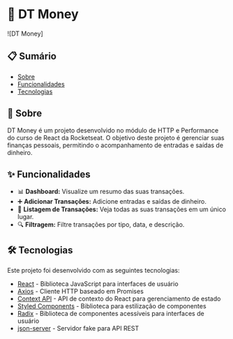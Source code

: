 # 💸 DT Money

![DT Money]

## 📋 Sumário

- [Sobre](#sobre)
- [Funcionalidades](#funcionalidades)
- [Tecnologias](#tecnologias)

## 🌟 Sobre

DT Money é um projeto desenvolvido no módulo de HTTP e Performance do curso de React da Rocketseat. O objetivo deste projeto é gerenciar suas finanças pessoais, permitindo o acompanhamento de entradas e saídas de dinheiro.

## ✨ Funcionalidades

- 📊 **Dashboard:** Visualize um resumo das suas transações.
- ➕ **Adicionar Transações:** Adicione entradas e saídas de dinheiro.
- 📝 **Listagem de Transações:** Veja todas as suas transações em um único lugar.
- 🔍 **Filtragem:** Filtre transações por tipo, data, e descrição.

## 🛠️ Tecnologias

Este projeto foi desenvolvido com as seguintes tecnologias:

- [React](https://reactjs.org/) - Biblioteca JavaScript para interfaces de usuário
- [Axios](https://axios-http.com/) - Cliente HTTP baseado em Promises
- [Context API](https://reactjs.org/docs/context.html) - API de contexto do React para gerenciamento de estado
- [Styled Components](https://styled-components.com/) - Biblioteca para estilização de componentes
- [Radix](https://www.radix-ui.com/) - Biblioteca de componentes acessíveis para interfaces de usuário
- [json-server](https://github.com/typicode/json-server) - Servidor fake para API REST
